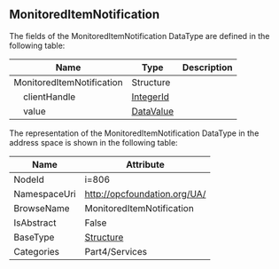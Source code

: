 <!-- datatype -->
## MonitoredItemNotification
  
<!-- end of description -->
The fields of the MonitoredItemNotification DataType are defined in the following table:  

|Name|Type|Description|
|---|---|---|
|MonitoredItemNotification|Structure||
|&nbsp;&nbsp;&nbsp;&nbsp;clientHandle|[IntegerId](../../../Part4/DataTypes/IntegerId/readme.md)||
|&nbsp;&nbsp;&nbsp;&nbsp;value|[DataValue](../../../Part4/DataTypes/DataValue/readme.md)||

The representation of the MonitoredItemNotification DataType in the address space is shown in the following table:  

|Name|Attribute|
|---|---|
|NodeId|i=806|
|NamespaceUri|http://opcfoundation.org/UA/|
|BrowseName|MonitoredItemNotification|
|IsAbstract|False|
|BaseType|[Structure](../../../Part3/DataTypes/Structure/readme.md)|
|Categories|Part4/Services|

